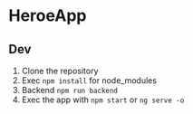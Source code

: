 # HeroeApp

## Dev

1. Clone the repository
2. Exec ``npm install`` for node_modules
3. Backend ``npm run backend``
4. Exec the app with ``npm start`` or ``ng serve -o``
